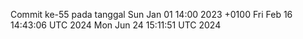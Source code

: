 Commit ke-55 pada tanggal Sun Jan 01 14:00 2023 +0100
Fri Feb 16 14:43:06 UTC 2024
Mon Jun 24 15:11:51 UTC 2024
